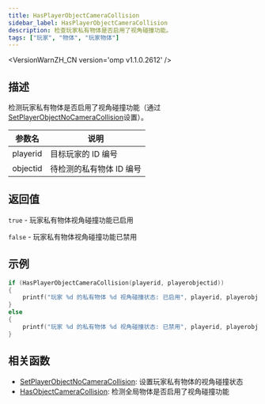 ```yaml
---
title: HasPlayerObjectCameraCollision
sidebar_label: HasPlayerObjectCameraCollision
description: 检查玩家私有物体是否启用了视角碰撞功能。
tags: ["玩家", "物体", "玩家物体"]
---
```


<VersionWarnZH_CN version='omp v1.1.0.2612' />

## 描述

检测玩家私有物体是否启用了视角碰撞功能（通过[SetPlayerObjectNoCameraCollision](SetPlayerObjectNoCameraCollision)设置）。

| 参数名   | 说明                     |
| -------- | ------------------------ |
| playerid | 目标玩家的 ID 编号       |
| objectid | 待检测的私有物体 ID 编号 |

## 返回值

`true` - 玩家私有物体视角碰撞功能已启用

`false` - 玩家私有物体视角碰撞功能已禁用

## 示例

```c
if (HasPlayerObjectCameraCollision(playerid, playerobjectid))
{
    printf("玩家 %d 的私有物体 %d 视角碰撞状态: 已启用", playerid, playerobjectid);
}
else
{
    printf("玩家 %d 的私有物体 %d 视角碰撞状态: 已禁用", playerid, playerobjectid);
}
```

## 相关函数

- [SetPlayerObjectNoCameraCollision](SetPlayerObjectNoCameraCollision): 设置玩家私有物体的视角碰撞状态
- [HasObjectCameraCollision](HasObjectCameraCollision): 检测全局物体是否启用了视角碰撞功能
